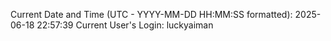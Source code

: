 Current Date and Time (UTC - YYYY-MM-DD HH:MM:SS formatted): 2025-06-18 22:57:39
Current User's Login: luckyaiman
